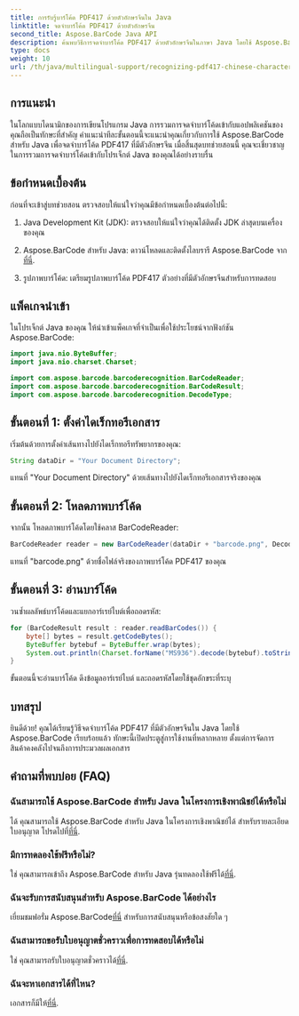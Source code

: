 ```yaml
---
title: การรับรู้บาร์โค้ด PDF417 ด้วยตัวอักษรจีนใน Java
linktitle: จดจำบาร์โค้ด PDF417 ด้วยตัวอักษรจีน
second_title: Aspose.BarCode Java API
description: ค้นพบวิธีการจดจำบาร์โค้ด PDF417 ด้วยตัวอักษรจีนในภาษา Java โดยใช้ Aspose.BarCode ปฏิบัติตามบทช่วยสอนที่ครอบคลุมของเราเพื่อการบูรณาการอย่างราบรื่น
type: docs
weight: 10
url: /th/java/multilingual-support/recognizing-pdf417-chinese-characters/
---
```


## การแนะนำ

ในโลกแบบไดนามิกของการเขียนโปรแกรม Java การรวมการจดจำบาร์โค้ดเข้ากับแอปพลิเคชันของคุณถือเป็นทักษะที่สำคัญ คำแนะนำทีละขั้นตอนนี้จะแนะนำคุณเกี่ยวกับการใช้ Aspose.BarCode สำหรับ Java เพื่อจดจำบาร์โค้ด PDF417 ที่มีตัวอักษรจีน เมื่อสิ้นสุดบทช่วยสอนนี้ คุณจะเชี่ยวชาญในการรวมการจดจำบาร์โค้ดเข้ากับโปรเจ็กต์ Java ของคุณได้อย่างราบรื่น

## ข้อกำหนดเบื้องต้น

ก่อนที่จะเข้าสู่บทช่วยสอน ตรวจสอบให้แน่ใจว่าคุณมีข้อกำหนดเบื้องต้นต่อไปนี้:

1. Java Development Kit (JDK): ตรวจสอบให้แน่ใจว่าคุณได้ติดตั้ง JDK ล่าสุดบนเครื่องของคุณ

2.  Aspose.BarCode สำหรับ Java: ดาวน์โหลดและติดตั้งไลบรารี Aspose.BarCode จาก[ที่นี่](https://releases.aspose.com/barcode/java/).

3. รูปภาพบาร์โค้ด: เตรียมรูปภาพบาร์โค้ด PDF417 ตัวอย่างที่มีตัวอักษรจีนสำหรับการทดสอบ

## แพ็คเกจนำเข้า

ในโปรเจ็กต์ Java ของคุณ ให้นำเข้าแพ็คเกจที่จำเป็นเพื่อใช้ประโยชน์จากฟังก์ชัน Aspose.BarCode:

```java
import java.nio.ByteBuffer;
import java.nio.charset.Charset;

import com.aspose.barcode.barcoderecognition.BarCodeReader;
import com.aspose.barcode.barcoderecognition.BarCodeResult;
import com.aspose.barcode.barcoderecognition.DecodeType;
```

## ขั้นตอนที่ 1: ตั้งค่าไดเร็กทอรีเอกสาร

เริ่มต้นด้วยการตั้งค่าเส้นทางไปยังไดเร็กทอรีทรัพยากรของคุณ:

```java
String dataDir = "Your Document Directory";
```

แทนที่ "Your Document Directory" ด้วยเส้นทางไปยังไดเร็กทอรีเอกสารจริงของคุณ

## ขั้นตอนที่ 2: โหลดภาพบาร์โค้ด

จากนั้น โหลดภาพบาร์โค้ดโดยใช้คลาส BarCodeReader:

```java
BarCodeReader reader = new BarCodeReader(dataDir + "barcode.png", DecodeType.PDF_417);
```

แทนที่ "barcode.png" ด้วยชื่อไฟล์จริงของภาพบาร์โค้ด PDF417 ของคุณ

## ขั้นตอนที่ 3: อ่านบาร์โค้ด

วนซ้ำผลลัพธ์บาร์โค้ดและแยกอาร์เรย์ไบต์เพื่อถอดรหัส:

```java
for (BarCodeResult result : reader.readBarCodes()) {
    byte[] bytes = result.getCodeBytes();
    ByteBuffer bytebuf = ByteBuffer.wrap(bytes);
    System.out.println(Charset.forName("MS936").decode(bytebuf).toString());
}
```

ขั้นตอนนี้จะอ่านบาร์โค้ด ดึงข้อมูลอาร์เรย์ไบต์ และถอดรหัสโดยใช้ชุดอักขระที่ระบุ

## บทสรุป

ยินดีด้วย! คุณได้เรียนรู้วิธีจดจำบาร์โค้ด PDF417 ที่มีตัวอักษรจีนใน Java โดยใช้ Aspose.BarCode เรียบร้อยแล้ว ทักษะนี้เปิดประตูสู่การใช้งานที่หลากหลาย ตั้งแต่การจัดการสินค้าคงคลังไปจนถึงการประมวลผลเอกสาร

## คำถามที่พบบ่อย (FAQ)

### ฉันสามารถใช้ Aspose.BarCode สำหรับ Java ในโครงการเชิงพาณิชย์ได้หรือไม่
 ได้ คุณสามารถใช้ Aspose.BarCode สำหรับ Java ในโครงการเชิงพาณิชย์ได้ สำหรับรายละเอียดใบอนุญาต โปรดไปที่[ที่นี่](https://purchase.aspose.com/buy).

### มีการทดลองใช้ฟรีหรือไม่?
 ใช่ คุณสามารถเข้าถึง Aspose.BarCode สำหรับ Java รุ่นทดลองใช้ฟรีได้[ที่นี่](https://releases.aspose.com/).

### ฉันจะรับการสนับสนุนสำหรับ Aspose.BarCode ได้อย่างไร
 เยี่ยมชมฟอรั่ม Aspose.BarCode[ที่นี่](https://forum.aspose.com/c/barcode/13) สำหรับการสนับสนุนหรือข้อสงสัยใด ๆ

### ฉันสามารถขอรับใบอนุญาตชั่วคราวเพื่อการทดสอบได้หรือไม่
ใช่ คุณสามารถรับใบอนุญาตชั่วคราวได้[ที่นี่](https://purchase.aspose.com/temporary-license/).

### ฉันจะหาเอกสารได้ที่ไหน?
 เอกสารก็มีให้[ที่นี่](https://reference.aspose.com/barcode/java/).
